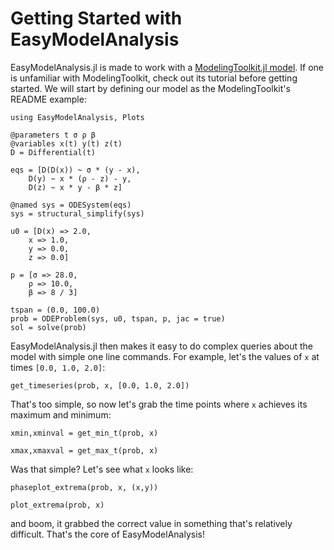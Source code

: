 # Getting Started with EasyModelAnalysis

EasyModelAnalysis.jl is made to work with a [ModelingToolkit.jl model](https://docs.sciml.ai/ModelingToolkit/stable/).
If one is unfamiliar with ModelingToolkit, check out its tutorial before getting started. We will start by defining
our model as the ModelingToolkit's README example:

```@example analysis
using EasyModelAnalysis, Plots

@parameters t σ ρ β
@variables x(t) y(t) z(t)
D = Differential(t)

eqs = [D(D(x)) ~ σ * (y - x),
    D(y) ~ x * (ρ - z) - y,
    D(z) ~ x * y - β * z]

@named sys = ODESystem(eqs)
sys = structural_simplify(sys)

u0 = [D(x) => 2.0,
    x => 1.0,
    y => 0.0,
    z => 0.0]

p = [σ => 28.0,
    ρ => 10.0,
    β => 8 / 3]

tspan = (0.0, 100.0)
prob = ODEProblem(sys, u0, tspan, p, jac = true)
sol = solve(prob)
```

EasyModelAnalysis.jl then makes it easy to do complex queries about the model with simple one line commands.
For example, let's the values of `x` at times `[0.0, 1.0, 2.0]`:

```@example analysis
get_timeseries(prob, x, [0.0, 1.0, 2.0])
```

That's too simple, so now let's grab the time points where `x` achieves its maximum and minimum:

```@example analysis
xmin,xminval = get_min_t(prob, x)
```

```@example analysis
xmax,xmaxval = get_max_t(prob, x)
```

Was that simple? Let's see what `x` looks like:

```@example analysis
phaseplot_extrema(prob, x, (x,y))
```

```@example analysis
plot_extrema(prob, x)
```

and boom, it grabbed the correct value in something that's relatively difficult. That's the core
of EasyModelAnalysis!
